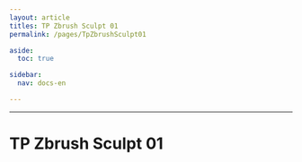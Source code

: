 ```yaml
---
layout: article
titles: TP Zbrush Sculpt 01
permalink: /pages/TpZbrushSculpt01

aside:
  toc: true

sidebar:
  nav: docs-en

---
```


_____


# TP Zbrush Sculpt 01
